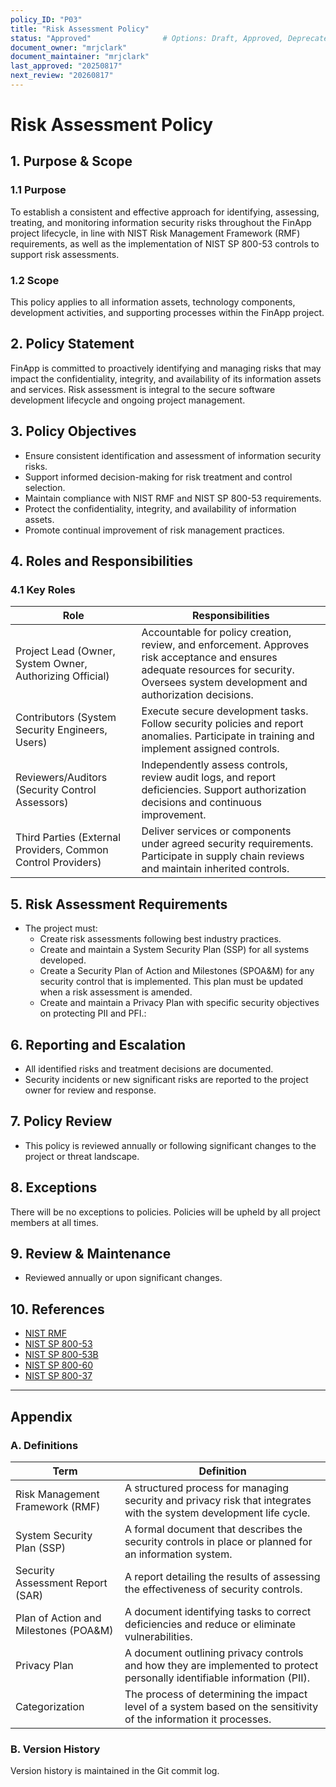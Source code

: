 ```yaml
---
policy_ID: "P03"
title: "Risk Assessment Policy"
status: "Approved"                # Options: Draft, Approved, Deprecated
document_owner: "mrjclark"
document_maintainer: "mrjclark"
last_approved: "20250817"
next_review: "20260817"
---
```

# Risk Assessment Policy

## 1. Purpose & Scope

### 1.1 Purpose
To establish a consistent and effective approach for identifying, assessing, treating, and monitoring information security risks throughout the FinApp project lifecycle, in line with NIST Risk Management Framework (RMF) requirements, as well as the implementation of NIST SP 800-53 controls to support risk assessments.

### 1.2 Scope
This policy applies to all information assets, technology components, development activities, and supporting processes within the FinApp project.

## 2. Policy Statement
FinApp is committed to proactively identifying and managing risks that may impact the confidentiality, integrity, and availability of its information assets and services. Risk assessment is integral to the secure software development lifecycle and ongoing project management.

## 3. Policy Objectives
- Ensure consistent identification and assessment of information security risks.
- Support informed decision-making for risk treatment and control selection.
- Maintain compliance with NIST RMF and NIST SP 800-53 requirements.
- Protect the confidentiality, integrity, and availability of information assets.
- Promote continual improvement of risk management practices.

## 4. Roles and Responsibilities

### 4.1 Key Roles
| Role | Responsibilities |
| --- | --- |
| Project Lead (Owner, System Owner, Authorizing Official) | Accountable for policy creation, review, and enforcement. Approves risk acceptance and ensures adequate resources for security. Oversees system development and authorization decisions. |
| Contributors (System Security Engineers, Users) | Execute secure development tasks. Follow security policies and report anomalies. Participate in training and implement assigned controls. |
| Reviewers/Auditors (Security Control Assessors) | Independently assess controls, review audit logs, and report deficiencies. Support authorization decisions and continuous improvement. |
| Third Parties (External Providers, Common Control Providers) | Deliver services or components under agreed security requirements. Participate in supply chain reviews and maintain inherited controls. |

## 5. Risk Assessment Requirements
- The project must: 
    - Create risk assessments following best industry practices.
    - Create and maintain a System Security Plan (SSP) for all systems developed.
    - Create a Security Plan of Action and Milestones (SPOA&M) for any security control that is implemented. This plan must be updated when a risk assessment is amended.
    - Create and maintain a Privacy Plan with specific security objectives on protecting PII and PFI.:

## 6. Reporting and Escalation
- All identified risks and treatment decisions are documented.
- Security incidents or new significant risks are reported to the project owner for review and response.

## 7. Policy Review
- This policy is reviewed annually or following significant changes to the project or threat landscape.

## 8. Exceptions
There will be no exceptions to policies. Policies will be upheld by all project members at all times.

## 9. Review & Maintenance
* Reviewed annually or upon significant changes.

## 10. References
- [NIST RMF](https://csrc.nist.gov/Projects/Risk-Management)
- [NIST SP 800-53](https://csrc.nist.gov/publications/detail/sp/800-53/rev-5/final)
- [NIST SP 800-53B](https://csrc.nist.gov/publications/detail/sp/800-53b/final)
- [NIST SP 800-60](https://csrc.nist.gov/publications/detail/sp/800-60/rev-1/final)
- [NIST SP 800-37](https://csrc.nist.gov/publications/detail/sp/800-37/rev-2/final)

---

## Appendix

### A. Definitions
| Term | Definition |
|---|---|
| Risk Management Framework (RMF) | A structured process for managing security and privacy risk that integrates with the system development life cycle. |
| System Security Plan (SSP) | A formal document that describes the security controls in place or planned for an information system. |
| Security Assessment Report (SAR) | A report detailing the results of assessing the effectiveness of security controls. |
| Plan of Action and Milestones (POA&M) | A document identifying tasks to correct deficiencies and reduce or eliminate vulnerabilities. |
| Privacy Plan | A document outlining privacy controls and how they are implemented to protect personally identifiable information (PII). |
| Categorization | The process of determining the impact level of a system based on the sensitivity of the information it processes. |

### B. Version History
Version history is maintained in the Git commit log.

